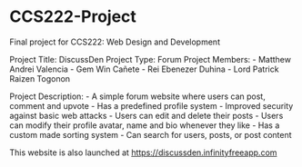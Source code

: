 # CCS222-Project
Final project for CCS222: Web Design and Development

Project Title: DiscussDen
Project Type: Forum
Project Members: 
    - Matthew Andrei Valencia
    - Gem Win Cañete
    - Rei Ebenezer Duhina
    - Lord Patrick Raizen Togonon

Project Description:
    - A simple forum website where users can post, comment and upvote
    - Has a predefined profile system
    - Improved security against basic web attacks
    - Users can edit and delete their posts
    - Users can modify their profile avatar, name and bio whenever they like
    - Has a custom made sorting system
    - Can search for users, posts, or post content

This website is also launched at https://discussden.infinityfreeapp.com